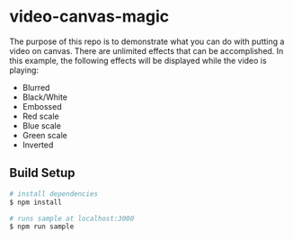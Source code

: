 # video-canvas-magic

The purpose of this repo is to demonstrate what you can do with putting a video on canvas.  There are unlimited effects that can be accomplished.  In this example, the following effects will be displayed while the video is playing:

- Blurred
- Black/White
- Embossed
- Red scale
- Blue scale
- Green scale
- Inverted

## Build Setup

```bash
# install dependencies
$ npm install

# runs sample at localhost:3000
$ npm run sample
```
